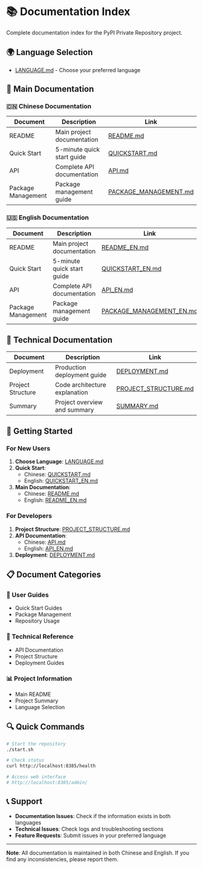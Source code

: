 # 📚 Documentation Index

Complete documentation index for the PyPI Private Repository project.

## 🌍 Language Selection

- [LANGUAGE.md](LANGUAGE.md) - Choose your preferred language

## 📖 Main Documentation

### 🇨🇳 Chinese Documentation

| Document | Description | Link |
|----------|-------------|------|
| README | Main project documentation | [README.md](README.md) |
| Quick Start | 5-minute quick start guide | [QUICKSTART.md](QUICKSTART.md) |
| API | Complete API documentation | [API.md](API.md) |
| Package Management | Package management guide | [PACKAGE_MANAGEMENT.md](PACKAGE_MANAGEMENT.md) |

### 🇺🇸 English Documentation

| Document | Description | Link |
|----------|-------------|------|
| README | Main project documentation | [README_EN.md](README_EN.md) |
| Quick Start | 5-minute quick start guide | [QUICKSTART_EN.md](QUICKSTART_EN.md) |
| API | Complete API documentation | [API_EN.md](API_EN.md) |
| Package Management | Package management guide | [PACKAGE_MANAGEMENT_EN.md](PACKAGE_MANAGEMENT_EN.md) |

## 🔧 Technical Documentation

| Document | Description | Link |
|----------|-------------|------|
| Deployment | Production deployment guide | [DEPLOYMENT.md](DEPLOYMENT.md) |
| Project Structure | Code architecture explanation | [PROJECT_STRUCTURE.md](PROJECT_STRUCTURE.md) |
| Summary | Project overview and summary | [SUMMARY.md](SUMMARY.md) |

## 🚀 Getting Started

### For New Users

1. **Choose Language**: [LANGUAGE.md](LANGUAGE.md)
2. **Quick Start**: 
   - Chinese: [QUICKSTART.md](QUICKSTART.md)
   - English: [QUICKSTART_EN.md](QUICKSTART_EN.md)
3. **Main Documentation**:
   - Chinese: [README.md](README.md)
   - English: [README_EN.md](README_EN.md)

### For Developers

1. **Project Structure**: [PROJECT_STRUCTURE.md](PROJECT_STRUCTURE.md)
2. **API Documentation**:
   - Chinese: [API.md](API.md)
   - English: [API_EN.md](API_EN.md)
3. **Deployment**: [DEPLOYMENT.md](DEPLOYMENT.md)

## 📋 Document Categories

### 🎯 User Guides
- Quick Start Guides
- Package Management
- Repository Usage

### 🔧 Technical Reference
- API Documentation
- Project Structure
- Deployment Guides

### 📊 Project Information
- Main README
- Project Summary
- Language Selection

## 🔍 Quick Commands

```bash
# Start the repository
./start.sh

# Check status
curl http://localhost:8385/health

# Access web interface
# http://localhost:8385/admin/
```

## 📞 Support

- **Documentation Issues**: Check if the information exists in both languages
- **Technical Issues**: Check logs and troubleshooting sections
- **Feature Requests**: Submit issues in your preferred language

---

**Note**: All documentation is maintained in both Chinese and English. If you find any inconsistencies, please report them. 